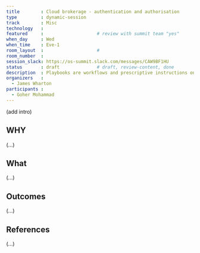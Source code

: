 ```yaml
---
title        : Cloud brokerage - authentication and authorisation
type         : dynamic-session
track        : Misc
technology   :
featured     :                    # review with summit team "yes"
when_day     : Wed
when_time    : Eve-1
room_layout  :                    #
room_number  :
session_slack: https://os-summit.slack.com/messages/CAW9BF1HU
status       : draft              # draft, review-content, done
description  : Playbooks are workflows and prescriptive instructions on how to handle specific Security activities or incidents
organizers   :
  - James Wharton
participants :
  - Goher Mohammad
---
```


(add intro)

## WHY

(...)

## What

(...)

## Outcomes

(...)

## References

(...)
